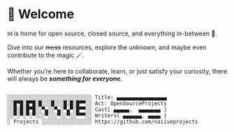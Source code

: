 # 👋 Welcome

⨝ is home for open source, closed source, and everything in-between 🤔.

Dive into our ~~mess~~ resources, explore the unknown, and maybe even contribute to the magic 🪄.

Whether you’re here to collaborate, learn, or just satisfy your curiosity, there will always be ***something for everyone***.

<pre><code>
░░░░░░░░░░░░░░░░░░░░░░░░░░░ Title: ▄▄▄▄▄▄▄▄▄▄▄▄▄▄▄▄
░░█▀█░█▀█░█░░░█░░░█░█░█▀▀░░ Act: OpenSourceProjects
░░█░█░█▀█░░▀▄░░▀▄░▀▄▀░█▀▀░░ Cast[ ▄▄▄▄▄,  ▄▄▄▄▄▄▄ ]
░░▀░▀░▀░▀░░░▀░░░▀░░▀░░▀▀▀░░ Writers[ ▄▄▄▄▄▄, ▄▄▄▄ ]
░ Projects ░░░░░░░░░░░░░░░░ https://github.com/naiiveprojects
  
</code></pre>

<!-- 
hmmhmm https://dev.to/naiive - https://naiive.itch.io 
-->
